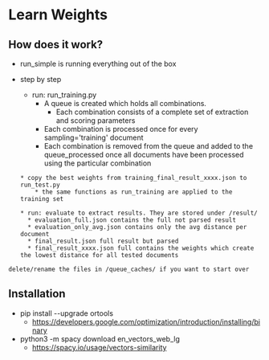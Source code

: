 # Learn Weights

## How does it work?

 * run_simple is running everything out of the box

  * step by step
       * run: run_training.py
            * A queue is created which holds all combinations.
               * Each combination consists of a complete set of extraction and scoring parameters
            * Each combination is processed once for every sampling='training' document
            * Each combination is removed from the queue and added to the queue_processed once all documents have been processed using the particular combination
        
        * copy the best weights from training_final_result_xxxx.json to run_test.py
            * the same functions as run_training are applied to the training set
        
        * run: evaluate to extract results. They are stored under /result/
          * evaluation_full.json contains the full not parsed result
          * evaluation_only_avg.json contains only the avg distance per document
          * final_result.json full result but parsed
          * final_result_xxxx.json full contains the weights which create the lowest distance for all tested documents


``` delete/rename the files in /queue_caches/ if you want to start over ```

## Installation
* pip install --upgrade ortools
  * https://developers.google.com/optimization/introduction/installing/binary
* python3 -m spacy download en_vectors_web_lg
  * https://spacy.io/usage/vectors-similarity
